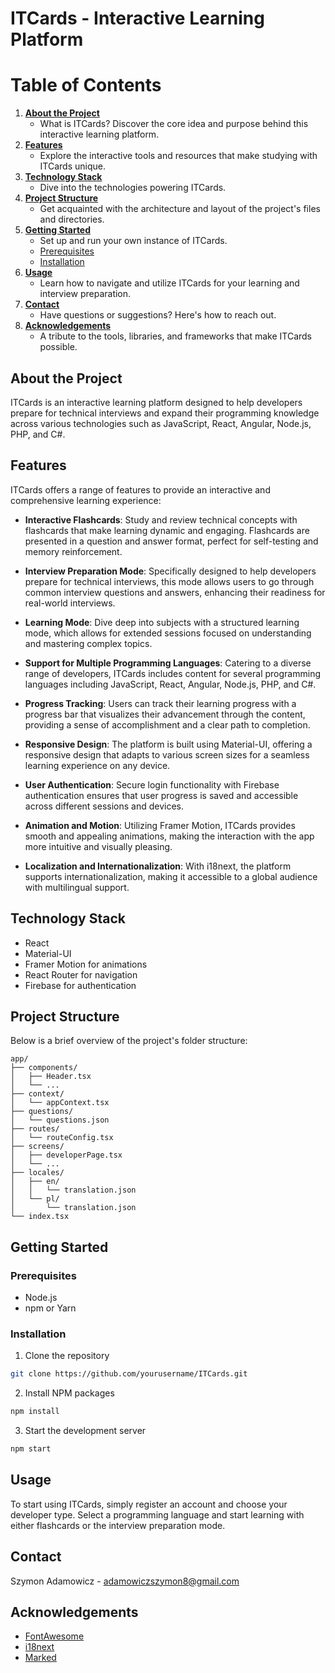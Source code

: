 # ITCards - Interactive Learning Platform

# Table of Contents

1. [**About the Project**](#about-the-project)
   - What is ITCards? Discover the core idea and purpose behind this interactive learning platform.
2. [**Features**](#features)
   - Explore the interactive tools and resources that make studying with ITCards unique.
3. [**Technology Stack**](#technology-stack)
   - Dive into the technologies powering ITCards.
4. [**Project Structure**](#project-structure)
   - Get acquainted with the architecture and layout of the project's files and directories.
5. [**Getting Started**](#getting-started)
   - Set up and run your own instance of ITCards.
   - [Prerequisites](#prerequisites)
   - [Installation](#installation)
6. [**Usage**](#usage)
   - Learn how to navigate and utilize ITCards for your learning and interview preparation.
7. [**Contact**](#contact)
   - Have questions or suggestions? Here's how to reach out.
8. [**Acknowledgements**](#acknowledgements)
   - A tribute to the tools, libraries, and frameworks that make ITCards possible.

## About the Project

ITCards is an interactive learning platform designed to help developers prepare for technical interviews and expand their programming knowledge across various technologies such as JavaScript, React, Angular, Node.js, PHP, and C#.

## Features

ITCards offers a range of features to provide an interactive and comprehensive learning experience:

- **Interactive Flashcards**: Study and review technical concepts with flashcards that make learning dynamic and engaging. Flashcards are presented in a question and answer format, perfect for self-testing and memory reinforcement.

- **Interview Preparation Mode**: Specifically designed to help developers prepare for technical interviews, this mode allows users to go through common interview questions and answers, enhancing their readiness for real-world interviews.

- **Learning Mode**: Dive deep into subjects with a structured learning mode, which allows for extended sessions focused on understanding and mastering complex topics.

- **Support for Multiple Programming Languages**: Catering to a diverse range of developers, ITCards includes content for several programming languages including JavaScript, React, Angular, Node.js, PHP, and C#.

- **Progress Tracking**: Users can track their learning progress with a progress bar that visualizes their advancement through the content, providing a sense of accomplishment and a clear path to completion.

- **Responsive Design**: The platform is built using Material-UI, offering a responsive design that adapts to various screen sizes for a seamless learning experience on any device.

- **User Authentication**: Secure login functionality with Firebase authentication ensures that user progress is saved and accessible across different sessions and devices.

- **Animation and Motion**: Utilizing Framer Motion, ITCards provides smooth and appealing animations, making the interaction with the app more intuitive and visually pleasing.

- **Localization and Internationalization**: With i18next, the platform supports internationalization, making it accessible to a global audience with multilingual support.

## Technology Stack

- React
- Material-UI
- Framer Motion for animations
- React Router for navigation
- Firebase for authentication

## Project Structure

Below is a brief overview of the project's folder structure:

```
app/
├── components/
│   ├── Header.tsx
│   └── ...
├── context/
│   └── appContext.tsx
├── questions/
│   └── questions.json
├── routes/
│   └── routeConfig.tsx
├── screens/
│   ├── developerPage.tsx
│   └── ...
├── locales/
│   ├── en/
│   │   └── translation.json
│   └── pl/
│       └── translation.json
└── index.tsx
```

## Getting Started

### Prerequisites

- Node.js
- npm or Yarn

### Installation

1. Clone the repository

```bash
git clone https://github.com/yourusername/ITCards.git
```

2. Install NPM packages

```bash
npm install
```

3. Start the development server

```bash
npm start
```

## Usage

To start using ITCards, simply register an account and choose your developer type. Select a programming language and start learning with either flashcards or the interview preparation mode.

## Contact

Szymon Adamowicz - adamowiczszymon8@gmail.com

## Acknowledgements

- [FontAwesome](https://fontawesome.com)
- [i18next](https://www.i18next.com/)
- [Marked](https://marked.js.org/)
